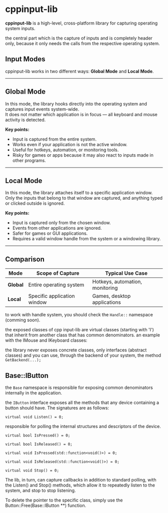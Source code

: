 # cppinput-lib

**cppinput-lib** is a high-level, cross-platform library for capturing operating system inputs.

the central part which is the capture of inputs and is completely header only, because it only needs the calls from the respective operating system.

## Input Modes

cppinput-lib works in two different ways: **Global Mode** and **Local Mode**.  

---

## Global Mode

In this mode, the library hooks directly into the operating system and captures input events system-wide.  
It does not matter which application is in focus — all keyboard and mouse activity is detected.  

**Key points:**
- Input is captured from the entire system.  
- Works even if your application is not the active window.  
- Useful for hotkeys, automation, or monitoring tools.  
- Risky for games or apps because it may also react to inputs made in other programs.  

---

## Local Mode

In this mode, the library attaches itself to a specific application window.  
Only the inputs that belong to that window are captured, and anything typed or clicked outside is ignored.  

**Key points:**
- Input is captured only from the chosen window.  
- Events from other applications are ignored.  
- Safer for games or GUI applications.  
- Requires a valid window handle from the system or a windowing library.  

---

## Comparison

| Mode       | Scope of Capture            | Typical Use Case                 |
|------------|-----------------------------|----------------------------------|
| **Global** | Entire operating system     | Hotkeys, automation, monitoring  |
| **Local**  | Specific application window | Games, desktop applications      |

to work with handle system, you should check the `Handle::` namespace (comming soon).

the exposed classes of cpp input-lib are virtual classes (starting with 'I') that inherit from another class that has common denominators.
an example with the IMouse and IKeyboard classes:

the library never exposes concrete classes, only interfaces (abstract classes) and you can use, 
through the backend of your system, the method `GetBackend(...);`
## Base::IButton

the `Base` namespace is responsible for exposing common denominators internally in the application.

the `IButton` interface exposes all the methods that any device containing a button should have. The signatures are as follows:

`virtual void Listen() = 0;`

responsible for polling the internal structures and descriptors of the device.

`virtual bool IsPressed() = 0;`

`virtual bool IsReleased() = 0;`

`virtual void IsPressed(std::function<void()>) = 0;`

`virtual void IsReleased(std::function<void()>) = 0;`

`virtual void Stop() = 0;`

The lib, in turn, can capture callbacks in addition to standard polling, with the Listen() and Stop() methods, which allow it to repeatedly listen to the system, and stop to stop listening.

To delete the pointer to the specific class, simply use the Button::Free(Base::IButton **) function.
